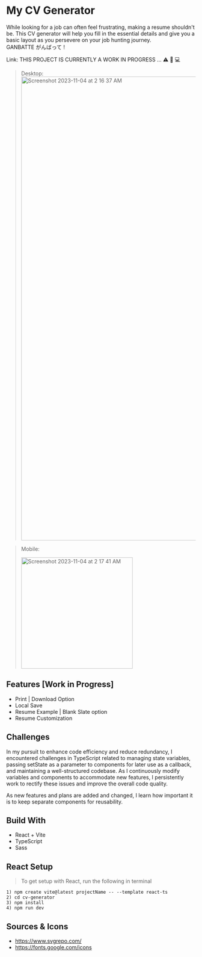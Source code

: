 # My CV Generator
While looking for a job can often feel frustrating, making a resume shouldn't be. This CV generator will help you fill in the essential details and give you a basic layout as you persevere on your job hunting journey. <br>
GANBATTE がんばって !

Link: THIS PROJECT IS CURRENTLY A WORK IN PROGRESS ... ⚠️ 📝 💻

> Desktop:
> <img width="1233" alt="Screenshot 2023-11-04 at 2 16 37 AM" src="https://github.com/NovaCat35/cv-generator/assets/54908064/21a4e8f7-d0e5-491f-a2e9-d79eaa9eb25f">

> Mobile:
> 
> <img width="296" alt="Screenshot 2023-11-04 at 2 17 41 AM" src="https://github.com/NovaCat35/cv-generator/assets/54908064/951ca873-c7cd-4757-a251-4989d8670887">


## Features [Work in Progress]
 - Print | Download Option
 - Local Save
 - Resume Example | Blank Slate option
 - Resume Customization

## Challenges
In my pursuit to enhance code efficiency and reduce redundancy, I encountered challenges in TypeScript related to managing state variables, passing setState as a parameter to components for later use as a callback, and maintaining a well-structured codebase. As I continuously modify variables and components to accommodate new features, I persistently work to rectify these issues and improve the overall code quality.

As new features and plans are added and changed, I learn how important it is to keep separate components for reusability. 

## Build With
 - React + Vite
 - TypeScript
 - Sass

## React Setup
> To get setup with React, run the following in terminal
```
1) npm create vite@latest projectName -- --template react-ts
2) cd cv-generator
3) npm install
4) npm run dev
```

## Sources & Icons
 - https://www.svgrepo.com/
 - https://fonts.google.com/icons

